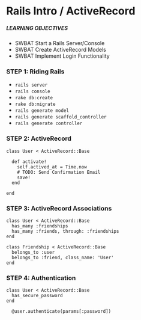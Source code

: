 # Rails Intro / ActiveRecord

##### LEARNING OBJECTIVES
- SWBAT Start a Rails Server/Console
- SWBAT Create ActiveRecord Models
- SWBAT Implement Login Functionality

### STEP 1: Riding Rails
- `rails server`
- `rails console`
- `rake db:create`
- `rake db:migrate`
- `rails generate model`
- `rails generate scaffold_controller`
- `rails generate controller`

### STEP 2: ActiveRecord

```
class User < ActiveRecord::Base

  def activate!
    self.actived_at = Time.now
    # TODO: Send Confirmation Email
    save!
  end

end
```

### STEP 3: ActiveRecord Associations

```
class User < ActiveRecord::Base
  has_many :friendships
  has_many :friends, through: :friendships
end
```

```
class Friendship < ActiveRecord::Base
  belongs_to :user
  belongs_to :friend, class_name: 'User'
end
```

### STEP 4: Authentication

```
class User < ActiveRecord::Base
  has_secure_password
end
```

```
  @user.authenticate(params[:password])
```
